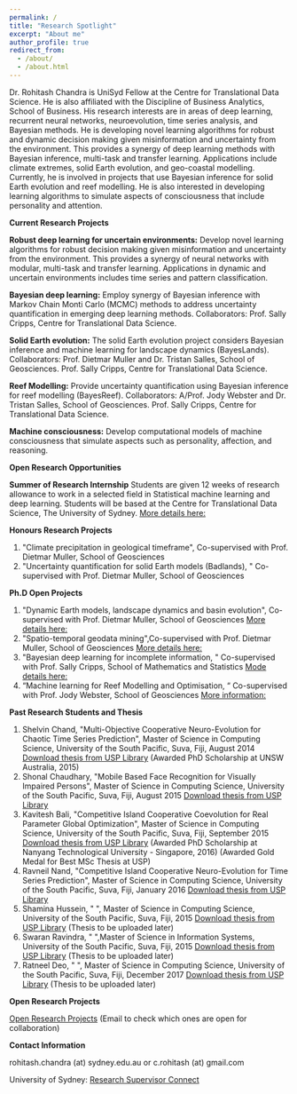 ```yaml
---
permalink: /
title: "Research Spotlight"
excerpt: "About me"
author_profile: true
redirect_from: 
  - /about/
  - /about.html
---
```

 

Dr. Rohitash Chandra is UniSyd Fellow at the Centre for Translational Data Science. He is also affiliated with the Discipline of Business Analytics, School of Business. His research interests are in areas of deep learning, recurrent neural networks, neuroevolution, time series analysis, and Bayesian methods. He is developing novel learning algorithms for robust and dynamic decision making given misinformation and uncertainty from the environment. This provides a synergy of deep learning methods with Bayesian inference, multi-task and transfer learning. Applications include climate extremes, solid Earth evolution, and geo-coastal modelling. Currently, he is involved in projects that use Bayesian inference for solid Earth evolution and reef modelling. He is also interested in developing learning algorithms to simulate aspects of consciousness that include personality and attention.

**Current Research Projects**

**Robust deep learning for uncertain environments:** Develop novel learning algorithms for robust decision making given misinformation and uncertainty from the environment. This provides a synergy of neural networks with modular, multi-task and transfer learning. Applications in dynamic and uncertain environments includes time series and pattern classification.

**Bayesian deep learning:** Employ synergy of Bayesian inference with Markov Chain Monti Carlo (MCMC) methods to address uncertainty quantification in emerging deep learning methods. Collaborators: Prof. Sally Cripps, Centre for Translational Data Science.

**Solid Earth evolution:** The solid Earth evolution project considers Bayesian inference and machine learning for landscape dynamics (BayesLands). Collaborators: Prof. Dietmar Muller and Dr. Tristan Salles, School of Geosciences. Prof. Sally Cripps, Centre for Translational Data Science.

**Reef Modelling:** Provide uncertainty quantification using Bayesian inference for reef modelling (BayesReef). Collaborators: A/Prof. Jody Webster and Dr. Tristan Salles, School of Geosciences. Prof. Sally Cripps, Centre for Translational Data Science.

**Machine consciousness:** Develop computational models of machine consciousness that simulate aspects such as personality, affection, and reasoning.

 

 
  
**Open Research Opportunities**
 
 **Summer of Research Internship** 
 Students are given 12 weeks of research allowance to work in a selected field in Statistical machine learning and deep learning. Students will be based at the Centre for Translational Data Science, The University of Sydney. [More details here:](https://github.com/rohitash-chandra/rohitash-chandra.github.io/blob/master/files/SummerResearch.pdf)
 
 
 **Honours Research Projects**  
 1.  "Climate precipitation in geological timeframe", Co-supervised  with  Prof. Dietmar Muller, School of Geosciences 
 2. "Uncertainty quantification for solid Earth models (Badlands), " Co-supervised with  Prof. Dietmar Muller, School of Geosciences 
 
 **Ph.D Open Projects**
 
 1.  "Dynamic Earth models, landscape dynamics and basin evolution", Co-supervised with Prof. Dietmar Muller, School of Geosciences [More details here:](http://sydney.edu.au/research/opportunities/opportunities/2254)
 2. "Spatio-temporal geodata mining",Co-supervised with Prof. Dietmar Muller, School of Geosciences [More details here:](https://sydney.edu.au/research/opportunities/opportunities/1829)
 3. "Bayesian deep learning for incomplete information, " Co-supervised with  Prof. Sally Cripps, School of Mathematics and Statistics [Mode details here:](https://sydney.edu.au/research/opportunities/opportunities/2301)
 4. “Machine learning for Reef Modelling and Optimisation, “ Co-supervised with Prof. Jody Webster, School of Geosciences [More information:](http://agile-prod.ucc.usyd.edu.au/research/opportunities/opportunities/show/2319)
 
 **Past Research Students and Thesis**
 
 1. Shelvin Chand, "Multi-Objective Cooperative Neuro-Evolution for Chaotic Time Series
Prediction", Master of Science in Computing Science, University of the South Pacific, Suva, Fiji, August 2014 [Download thesis from USP Library](http://digilib.library.usp.ac.fj/gsdl/collect/usplibr1/index/assoc/HASH0101.dir/doc.pdf) (Awarded PhD Scholarship at UNSW Australia, 2015)
2. Shonal Chaudhary, "Mobile Based Face Recognition for Visually Impaired Persons", Master of Science in Computing Science,  University of the South Pacific, Suva, Fiji, August 2015 [Download thesis from USP Library](http://digilib.library.usp.ac.fj/gsdl/collect/usplibr1/index/assoc/HASH9f3a.dir/doc.pdf)
3. Kavitesh Bali, "Competitive Island Cooperative Coevolution for Real Parameter Global Optimization", Master of Science in Computing Science,  University of the South Pacific, Suva, Fiji, September 2015 [Download thesis from USP Library](http://digilib.library.usp.ac.fj/gsdl/collect/usplibr1/index/assoc/HASHbe1b.dir/doc.pdf) (Awarded PhD Scholarship at Nanyang Technological University - Singapore, 2016) (Awarded Gold Medal for Best MSc Thesis at USP)
4. Ravneil Nand, "Competitive Island Cooperative Neuro-Evolution for Time Series Prediction", Master of Science in Computing Science,  University of the South Pacific, Suva, Fiji, January 2016 [Download thesis from USP Library](http://digilib.library.usp.ac.fj/gsdl/collect/usplibr1/index/assoc/HASHdef0.dir/doc.pdf)
5. Shamina Hussein, " ", Master of Science in Computing Science, University of the South Pacific, Suva, Fiji, 2015 [Download thesis from USP Library]( ) (Thesis to be uploaded later)
6. Swaran Ravindra, " ",Master of Science in Information Systems,  University of the South Pacific, Suva, Fiji, 2015 [Download thesis from USP Library]( ) (Thesis to be uploaded later)
7. Ratneel Deo, " ", Master of Science in Computing Science, University of the South Pacific, Suva, Fiji, December 2017 [Download thesis from USP Library]( ) (Thesis to be uploaded later)

**Open Research Projects**

[Open Research Projects](https://github.com/rohitash-chandra/rohitash-chandra.github.io/blob/master/_pages/openresearchprojects.md) (Email to check which ones are open for collaboration)
 
 **Contact Information**
 
 rohitash.chandra (at) sydney.edu.au or c.rohitash (at) gmail.com
 
 University of Sydney: [Research Supervisor Connect](https://sydney.edu.au/research/opportunities/supervisors/1886)
 
 
 
  
 

